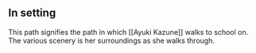 ## In setting
This path signifies the path in which [[Ayuki Kazune]] walks to school on. The various scenery is her surroundings as she walks through.